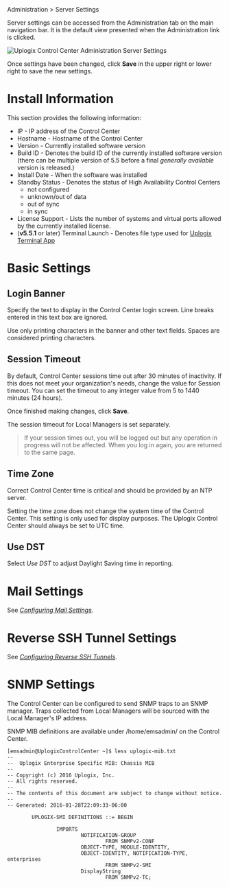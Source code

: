 <!-- 5.4 -->
<div class='ucc' />Administration > Server Settings</div>

Server settings can be accessed from the Administration tab on the main navigation bar. It is the default view presented when the Administration link is clicked.

![Uplogix Control Center Administration Server Settings](http://uplogix.com/support/docs/img/6.0/uplogix-control-center-administration-server-settings.png)

Once settings have been changed, click **Save** in the upper right or lower right to save the new settings.

# Install Information

This section provides the following information:

* IP - IP address of the Control Center
* Hostname - Hostname of the Control Center
* Version - Currently installed software version
* Build ID - Denotes the build ID of the currently installed software version (there can be multiple version of 5.5 before a final *generally available* version is released.)
* Install Date - When the software was installed
* Standby Status - Denotes the status of High Availability Control Centers
	* not configured
	* unknown/out of data
	* out of sync
	* in sync
* License Support - Lists the number of systems and virtual ports allowed by the currently installed license.
* (**v5.5.1** or later) Terminal Launch - Denotes file type used for [Uplogix Terminal App](https://uplogix.com/docs/control-center-user-guide/applet/terminal-app "Uplogix Terminal App") 

# Basic Settings
## Login Banner

Specify the text to display in the Control Center login screen. Line breaks entered in this text box are ignored. 

Use only printing characters in the banner and other text fields. Spaces are considered printing characters.

## Session Timeout

By default, Control Center sessions time out after 30 minutes of inactivity. If this does not meet your organization's needs, change the value for Session timeout. You can set the timeout to any integer value from 5 to 1440 minutes (24 hours).

Once finished making changes, click **Save**.

The session timeout for Local Managers is set separately. 

> If your session times out, you will be logged out but any operation in progress will not be affected. When you log in again, you are returned to the same page.

## Time Zone

<div class='danger'>Correct Control Center time is critical and should be provided by an NTP server. </div>

Setting the time zone does not change the system time of the Control Center. This setting is only used for display purposes. The Uplogix Control Center should always be set to UTC time.

## Use DST

Select *Use DST* to adjust Daylight Saving time in reporting.

# Mail Settings

See *[Configuring Mail Settings](http://uplogix.com/docs/control-center-user-guide/managing-the-control-center/mail-settings)*.

# Reverse SSH Tunnel Settings

See *[Configuring Reverse SSH Tunnels](http://uplogix.com/docs/control-center-user-guide/managing-the-control-center/reverse-ssh-tunnels)*.

# SNMP Settings

The Control Center can be configured to send SNMP traps to an SNMP manager. Traps collected from Local Managers will be sourced with the Local Manager's IP address.

SNMP MIB definitions are available under /home/emsadmin/ on the Control Center.

```
[emsadmin@UplogixControlCenter ~]$ less uplogix-mib.txt 
--
--  Uplogix Enterprise Specific MIB: Chassis MIB
--
-- Copyright (c) 2016 Uplogix, Inc.
-- All rights reserved.
--
-- The contents of this document are subject to change without notice.
--
-- Generated: 2016-01-28T22:09:33-06:00

        UPLOGIX-SMI DEFINITIONS ::= BEGIN
 
                IMPORTS
                        NOTIFICATION-GROUP
                                FROM SNMPv2-CONF
                        OBJECT-TYPE, MODULE-IDENTITY,
                        OBJECT-IDENTITY, NOTIFICATION-TYPE, enterprises
                                FROM SNMPv2-SMI
                        DisplayString
                                FROM SNMPv2-TC;
```

